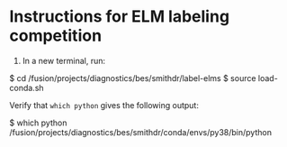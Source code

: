 # Instructions for ELM labeling competition

1) In a new terminal, run:

$ cd /fusion/projects/diagnostics/bes/smithdr/label-elms
$ source load-conda.sh

Verify that `which python` gives the following output:

$ which python
/fusion/projects/diagnostics/bes/smithdr/conda/envs/py38/bin/python
